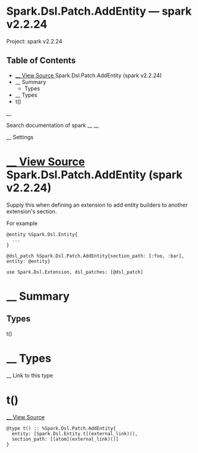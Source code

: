 # Spark.Dsl.Patch.AddEntity — spark v2.2.24

Project: spark v2.2.24

## Table of Contents

- [ __ View Source ](external_link) Spark.Dsl.Patch.AddEntity (spark v2.2.24)
- __ Summary
  - Types
- __ Types
- t()

__

Search documentation of spark __ __

__ Settings

#  [ __ View Source ](external_link) Spark.Dsl.Patch.AddEntity (spark v2.2.24)

Supply this when defining an extension to add entity builders to another extension's section.

For example
    
    
    @entity %Spark.Dsl.Entity{
      ...
    }
    
    @dsl_patch %Spark.Dsl.Patch.AddEntity{section_path: [:foo, :bar], entity: @entity}
    
    use Spark.Dsl.Extension, dsl_patches: [@dsl_patch]

#  __ Summary

##  Types

t()

#  __ Types

__ Link to this type

# t()

[ __ View Source ](external_link)
    
    
    @type t() :: %Spark.Dsl.Patch.AddEntity{
      entity: [Spark.Dsl.Entity.t](external_link)(),
      section_path: [[atom](external_link)()]
    }
